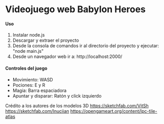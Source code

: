 # Videojuego web Babylon Heroes

#### Uso
1. Instalar node.js
2. Descargar y extraer el proyecto
3. Desde la consola de comandos ir al directorio del proyecto y ejecutar: "node main.js"
4. Desde un navegador web ir a: http://localhost:2000/

#### Controles del juego
- Movimiento: WASD
- Pociones: E y R
- Magia: Barra espaciadora
- Apuntar y disparar: Ratón y click izquierdo

Crédito a los autores de los modelos 3D
https://sketchfab.com/VitSh
https://sketchfab.com/Inuciian
https://opengameart.org/content/lpc-tile-atlas
